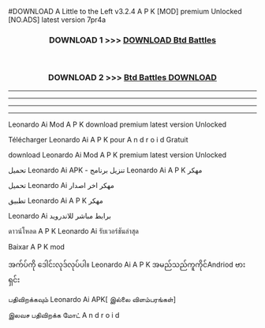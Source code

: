 #DOWNLOAD A Little to the Left v3.2.4 A P K [MOD] premium Unlocked [NO.ADS] latest version 7pr4a 



<div align="center">

<h3>DOWNLOAD 1 >>> <a href="https://getmod1.web.app/?judule=Btd Battles">DOWNLOAD Btd Battles</a></h3><br>

<h3>DOWNLOAD 2 >>> <a href="https://getmod1.web.app/?judule=Btd Battles">Btd Battles DOWNLOAD </a></h3>

</div>


----------------------------------------------------------

----------------------------------------------------------

----------------------------------------------------------

----------------------------------------------------------


Leonardo Ai  Mod A P K download premium latest version Unlocked

Télécharger  Leonardo Ai  A P K pour A n d r o i d Gratuit

download Leonardo Ai  Mod A P K premium latest version Unlocked

تحميل Leonardo Ai  APK - تنزيل برنامج Leonardo Ai  A P K مهكر

تحميل Leonardo Ai  مهكر اخر اصدار

تطبيق Leonardo Ai  A P K مهكر

Leonardo Ai  برابط مباشر للاندرويد

ดาวน์โหลด A P K Leonardo Ai  รับเวอร์ชันล่าสุด

Baixar A P K mod

အက်ပ်ကို ဒေါင်းလုဒ်လုပ်ပါ။ Leonardo Ai  A P K အမည်သည်ကူကိုင်Andriod ဗားရှင်း

பதிவிறக்கவும் Leonardo Ai  APK[ இல்லை விளம்பரங்கள்] 
 
இலவச பதிவிறக்க மோட் A n d r o i d



